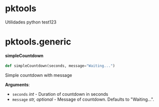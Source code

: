<a id="pktools"></a>

# pktools

Utilidades python
test123

<a id="pktools.generic"></a>

# pktools.generic

<a id="pktools.generic.simpleCountdown"></a>

#### simpleCountdown

```python
def simpleCountdown(seconds, message="Waiting...")
```

Simple countdown with message

**Arguments**:

- `seconds` _int_ - Duration of countdown in seconds
- `message` _str, optional_ - Message of countdown. Defaults to "Waiting...".

